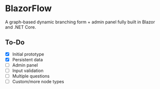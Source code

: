﻿# BlazorFlow
A graph-based dynamic branching form + admin panel fully built in Blazor and .NET Core.

## To-Do

- [x] Initial prototype
- [x] Persistent data
- [ ] Admin panel
- [ ] Input validation
- [ ] Multiple questions
- [ ] Custom/more node types
